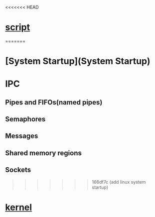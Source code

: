 <<<<<<< HEAD
# [script](script.md)
=======
# [System Startup](System Startup)

# IPC

## Pipes and FIFOs(named pipes)

## Semaphores

## Messages

## Shared memory regions

## Sockets
>>>>>>> 166df7c (add linux system startup)

# [kernel](kernel.md)

